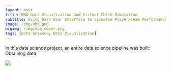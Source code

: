 ```yaml
---
layout: post
title: NBA Data Visualization and Virtual Match Simulation
subtitle: Using Dash User Interface to Visualze Player/Team Performance based on 2019-2020 NBA Player Data
image: /img/nba.png
bigimg: /img/nba_cover.png
tags: [Data Science, Data Visualization]
---
```


In this data science project, an entire data science pipeline was built: Obtaining data


<img src="https://render.githubusercontent.com/render/math?math=e^{i \pi} = -1">
